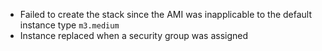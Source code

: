 - Failed to create the stack since the AMI was inapplicable to the default instance type `m3.medium`
- Instance replaced when a security group was assigned